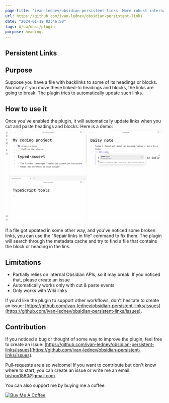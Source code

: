 ```yaml
---
page-title: "ivan-lednev/obsidian-persistent-links: More robust internal links for Obsidian!"
url: https://github.com/ivan-lednev/obsidian-persistent-links
date: "2024-01-18 02:46:50"
tags: A/sw/obsi/plugin
purpose: headings
---
```


## Persistent Links

## Purpose

Suppose you have a file with backlinks to some of its headings or blocks. Normally if you move these linked-to headings and blocks, the links are going to break. The plugin tries to automatically update such links.

## How to use it

Once you've enabled the plugin, it will automatically update links when you cut and paste headings and blocks. Here is a demo: [![](https://github.com/ivan-lednev/obsidian-persistent-links/raw/master/persistent-links-demo.gif)](https://github.com/ivan-lednev/obsidian-persistent-links/blob/master/persistent-links-demo.gif)

If a file got updated in some other way, and you've noticed some broken links, you can use the "Repair links in file" command to fix them. The plugin will search through the metadata cache and try to find a file that contains the block or heading in the link.

## Limitations

-   Partially relies on internal Obsidian APIs, so it may break. If you noticed that, please create an issue
-   Automatically works only with cut & paste events
-   Only works with Wiki links

If you'd like the plugin to support other workflows, don't hesitate to create an issue: [https://github.com/ivan-lednev/obsidian-persistent-links/issues](https://github.com/ivan-lednev/obsidian-persistent-links/issues).

## Contribution

If you noticed a bug or thought of some way to improve the plugin, feel free to create an issue: [https://github.com/ivan-lednev/obsidian-persistent-links/issues](https://github.com/ivan-lednev/obsidian-persistent-links/issues).

Pull-requests are also welcome! If you want to contribute but don't know where to start, you can create an issue or write me an email: [bishop1860@gmail.com](mailto:bishop1860@gmail.com).

You can also support me by buying me a coffee:

[![Buy Me A Coffee](https://camo.githubusercontent.com/cace41b0afc90c68d0207e2bd809ee121f9ff4f72ac032e8ced972aee7adbb23/68747470733a2f2f63646e2e6275796d6561636f666665652e636f6d2f627574746f6e732f76322f64656661756c742d79656c6c6f772e706e67)](https://www.buymeacoffee.com/machineelf)